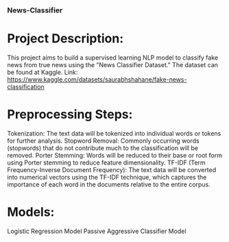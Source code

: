 ### News-Classifier
# Project Description:
This project aims to build a supervised learning NLP model to classify fake news from true news using the "News Classifier Dataset." The dataset can be found at Kaggle.
Link: https://www.kaggle.com/datasets/saurabhshahane/fake-news-classification

# Preprocessing Steps:
Tokenization: The text data will be tokenized into individual words or tokens for further analysis.
Stopword Removal: Commonly occurring words (stopwords) that do not contribute much to the classification will be removed.
Porter Stemming: Words will be reduced to their base or root form using Porter stemming to reduce feature dimensionality.
TF-IDF (Term Frequency-Inverse Document Frequency): The text data will be converted into numerical vectors using the TF-IDF technique, which captures the importance of each word in the documents relative to the entire corpus.

# Models:
Logistic Regression Model
Passive Aggressive Classifier Model
